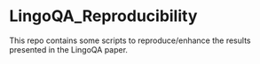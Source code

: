 # LingoQA_Reproducibility
This repo contains some scripts to reproduce/enhance the results presented in the LingoQA paper.
